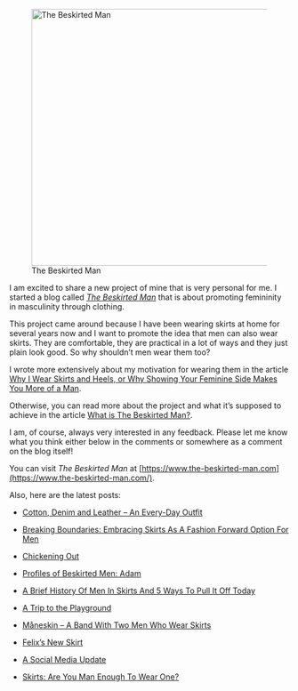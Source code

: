 <figure><img loading="lazy" decoding="async" src="avatar.jpg" alt="The Beskirted Man" style="width:462px;height:462px"><figcaption>The Beskirted Man</figcaption></figure>

I am excited to share a new project of mine that is very personal for me. I started a blog called *[The Beskirted Man](https://www.the-beskirted-man.com/)* that is about promoting femininity in masculinity through clothing.

This project came around because I have been wearing skirts at home for several years now and I want to promote the idea that men can also wear skirts. They are comfortable, they are practical in a lot of ways and they just plain look good. So why shouldn’t men wear them too?

I wrote more extensively about my motivation for wearing them in the article [Why I Wear Skirts and Heels, or Why Showing Your Feminine Side Makes You More of a Man](https://www.the-beskirted-man.com/skirts-and-dresses/why-i-wear-skirts-and-heels-or-why-showing-your-feminine-side-makes-you-more-of-a-man/).

Otherwise, you can read more about the project and what it’s supposed to achieve in the article [What is The Beskirted Man?](https://www.the-beskirted-man.com/general/what-is-the-beskirted-man/).

I am, of course, always very interested in any feedback. Please let me know what you think either below in the comments or somewhere as a comment on the blog itself!

You can visit *The Beskirted Man* at [https://www.the-beskirted-man.com](https://www.the-beskirted-man.com/).

Also, here are the latest posts:

-   [Cotton, Denim and Leather – An Every-Day Outfit](https://www.the-beskirted-man.com/outfits/cotton-denim-and-leather-an-every-day-outfit/)
    
-   [Breaking Boundaries: Embracing Skirts As A Fashion Forward Option For Men](https://www.the-beskirted-man.com/in-the-media/breaking-boundaries-embracing-skirts-as-a-fashion-forward-option-for-men/)
    
-   [Chickening Out](https://www.the-beskirted-man.com/personal-experiences/chickening-out/)
    
-   [Profiles of Beskirted Men: Adam](https://www.the-beskirted-man.com/profiles-of-beskirted-men/adam/)
    
-   [A Brief History Of Men In Skirts And 5 Ways To Pull It Off Today](https://www.the-beskirted-man.com/in-the-media/a-brief-history-of-men-in-skirts-and-5-ways-to-pull-it-off-today/)
    
-   [A Trip to the Playground](https://www.the-beskirted-man.com/in-public/a-trip-to-the-playground/)
    
-   [Måneskin – A Band With Two Men Who Wear Skirts](https://www.the-beskirted-man.com/in-the-media/maneskin-a-band-with-two-men-who-wear-skirts/)
    
-   [Felix’s New Skirt](https://www.the-beskirted-man.com/in-the-media/felixs-new-skirt/)
    
-   [A Social Media Update](https://www.the-beskirted-man.com/general/a-social-media-update/)
    
-   [Skirts: Are You Man Enough To Wear One?](https://www.the-beskirted-man.com/in-the-media/skirts-are-you-man-enough-to-wear-one/)